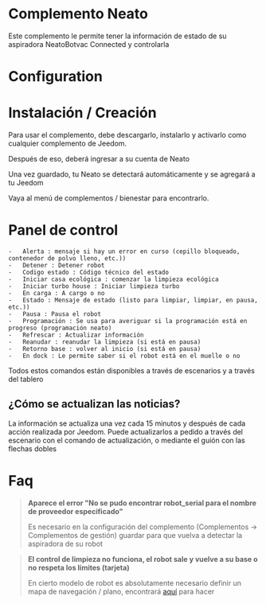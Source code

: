 # Complemento Neato

Este complemento le permite tener la información de estado de su aspiradora NeatoBotvac Connected y controlarla

# Configuration

# Instalación / Creación

Para usar el complemento, debe descargarlo, instalarlo y activarlo como cualquier complemento de Jeedom.

Después de eso, deberá ingresar a su cuenta de Neato

Una vez guardado, tu Neato se detectará automáticamente y se agregará a tu Jeedom

Vaya al menú de complementos / bienestar para encontrarlo.

# Panel de control

    -   Alerta : mensaje si hay un error en curso (cepillo bloqueado, contenedor de polvo lleno, etc.))
    -   Detener : Detener robot
    -   Codigo estado : Código técnico del estado
    -   Iniciar casa ecológica : comenzar la limpieza ecológica
    -   Iniciar turbo house : Iniciar limpieza turbo
    -   En carga : A cargo o no
    -   Estado : Mensaje de estado (listo para limpiar, limpiar, en pausa, etc.))
    -   Pausa : Pausa el robot
    -   Programación : Se usa para averiguar si la programación está en progreso (programación neato)
    -   Refrescar : Actualizar información
    -   Reanudar : reanudar la limpieza (si está en pausa)
    -   Retorno base : volver al inicio (si está en pausa)
    -   En dock : Le permite saber si el robot está en el muelle o no

Todos estos comandos están disponibles a través de escenarios y a través del tablero


## ¿Cómo se actualizan las noticias?

La información se actualiza una vez cada 15 minutos y después de cada acción realizada por Jeedom. Puede actualizarlos a pedido a través del escenario con el comando de actualización, o mediante el guión con las flechas dobles

# Faq

>**Aparece el error "No se pudo encontrar robot_serial para el nombre de proveedor especificado"**
>
> Es necesario en la configuración del complemento (Complementos -> Complementos de gestión) guardar para que vuelva a detectar la aspiradora de su robot

>**El control de limpieza no funciona, el robot sale y vuelve a su base o no respeta los límites (tarjeta)**
>
>En cierto modelo de robot es absolutamente necesario definir un mapa de navegación / plano, encontrará [aquí](https://support.neatorobotics.com/hc/fr/articles/360009513113-Comment-cr%C3%A9er-un-plan-d-%C3%A9tage-) para hacer

